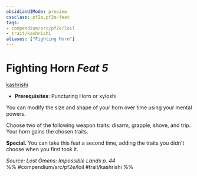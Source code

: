```yaml
---
obsidianUIMode: preview
cssclass: pf2e,pf2e-feat
tags:
- compendium/src/pf2e/loil
- trait/kashrishi
aliases: ["Fighting Horn"]
---
```

# Fighting Horn  *Feat 5*  
[kashrishi](../../rules/traits/kashrishi-loil.md)  

- **Prerequisites**: Puncturing Horn or xyloshi

You can modify the size and shape of your horn over time using your mental powers.

Choose two of the following weapon traits: disarm, grapple, shove, and trip. Your horn gains the chosen traits.

**Special.** You can take this feat a second time, adding the traits you didn't choose when you first took it.

*Source: Lost Omens: Impossible Lands p. 44*  
%% #compendium/src/pf2e/loil #trait/kashrishi %%